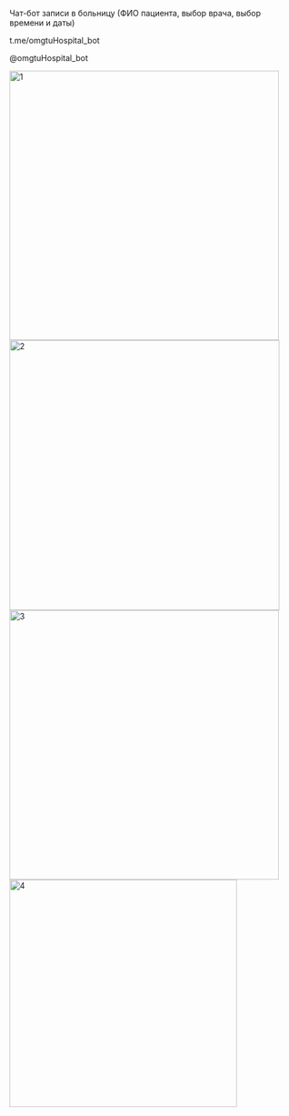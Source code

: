 Чат-бот записи в больницу (ФИО пациента, выбор врача, выбор времени и даты)

t.me/omgtuHospital_bot

@omgtuHospital_bot

<img width="474" alt="1" src="https://github.com/71R4N/opd/assets/125269037/a5d7ef89-cc28-48d7-9b56-0e9fda5e6dbc">
<img width="475" alt="2" src="https://github.com/71R4N/opd/assets/125269037/9eb289f7-9e63-4d32-9dd5-0586c50828f1">
<img width="474" alt="3" src="https://github.com/71R4N/opd/assets/125269037/a01fb98c-816e-4004-bccf-1088bad04719">
<img width="400" alt="4" src="https://github.com/71R4N/opd/assets/125269037/1b42e851-3b9a-46fd-805e-c9ea763b3eee">


